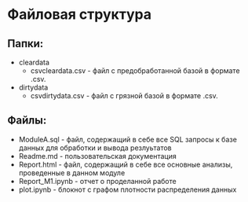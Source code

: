 # Файловая структура 
## Папки:
- cleardata
    * csvcleardata.csv - файл с предобработанной базой в формате .csv.
- dirtydata 
    * csvdirtydata.csv - файл с грязной базой в формате .csv.
## Файлы:
* ModuleA.sql - файл, содержащий в себе все SQL запросы к базе данных для обработки и вывода резлуьтатов
* Readme.md - пользовательская документация
* Report.html - файл, содержащий в себе все основные анализы, проведенные в данном модуле
* Report_M1.ipynb - отчет о проделанной работе
* plot.ipynb - блокнот с графом плотности распределения данных
